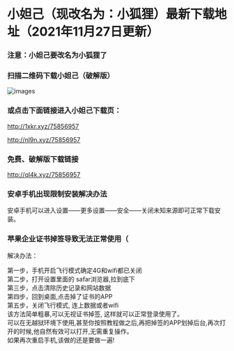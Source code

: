 # 小妲己（现改名为：小狐狸）最新下载地址（2021年11月27日更新）
### 注意：小妲己要改名为小狐狸了
### 扫描二维码下载小妲己（破解版）
![images](https://github.com/sachis99/1/blob/gh-pages/sadfasfa01_compressed2.jpg)

### 或点击下面链接进入小妲己下载页：
http://1xkr.xyz/75856957

http://nl9n.xyz/75856957


### 免费、破解版下载链接
http://ql4k.xyz/75856957





### 安卓手机出现限制安装解决办法<br>

安卓手机可以进入设置——更多设置——安全——关闭未知来源即可正常下载安装。<br>



### 苹果企业证书掉签导致无法正常使用（<br>

解决办法：<br>

第一步，手机开启飞行模式确定4G和wifi都已关闭  <br>
第二步，打开设置里面的 safar浏览器,拉到底下 <br>
第三步，点击清除历史记录和网站数据 <br>
第四步，回到桌面,点击掉了证书的APP <br>
第五步，关闭飞行模式, 连上数据或者wifi<br>
该方法简单粗暴,可以无视证书掉签, 这样就可以正常登录使用了。<br>
可以在无越狱环境下使用,甚至你按照教程做之后,再把掉签的APP划掉后台,再次打开的时候,他自然有效可以打开,无需重复操作。 <br>
如果再次重启手机,该做的还是要做一遍!<br>
